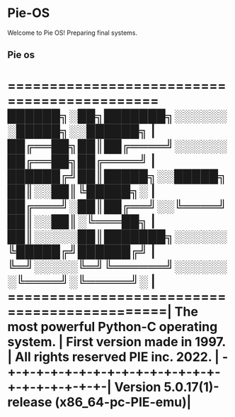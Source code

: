 # Pie-OS


Welcome to Pie OS!
Preparing final systems.

## Pie os

============================================
██████╗░██╗███████╗░░░░░░░█████╗░░██████╗    |
██╔══██╗██║██╔════╝░░░░░░██╔══██╗██╔════╝    |
██████╔╝██║█████╗░░█████╗██║░░██║╚█████╗░    |
██╔═══╝░██║██╔══╝░░╚════╝██║░░██║░╚═══██╗    |
██║░░░░░██║███████╗░░░░░░╚█████╔╝██████╔╝    | 
╚═╝░░░░░╚═╝╚══════╝░░░░░░░╚════╝░╚═════╝░    |
=============================================|
The most powerful Python-C operating system. |
First version made in 1997.                  |
All rights reserved PIE inc. 2022.           |
-+-+-+-+-+-+-+-+-+-+-+-+-+-+-+-+-+-+-+-+-+-+-| 
Version 5.0.17(1)-release (x86_64-pc-PIE-emu)|
=============================================

